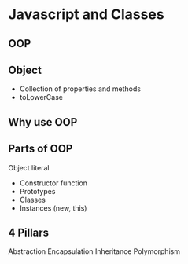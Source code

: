 # Javascript and Classes

## OOP

## Object
- Collection of properties and methods
- toLowerCase

## Why use OOP

## Parts of OOP
Object literal

- Constructor function
- Prototypes
- Classes
- Instances (new, this)


## 4 Pillars
Abstraction
Encapsulation
Inheritance
Polymorphism